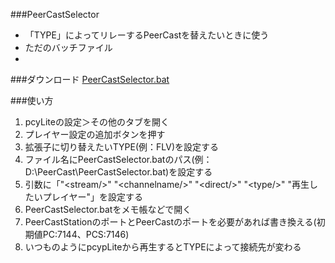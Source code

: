 ###PeerCastSelector

 - 「TYPE」によってリレーするPeerCastを替えたいときに使う
 - ただのバッチファイル
 - 
 
###ダウンロード
[PeerCastSelector.bat](https://raw.githubusercontent.com/japankun/japankun.github.io/master/note/peercast/PeerCastSelector.bat)

###使い方

 1. pcyLiteの設定＞その他のタブを開く
 2. プレイヤー設定の追加ボタンを押す
 3. 拡張子に切り替えたいTYPE(例：FLV)を設定する
 4. ファイル名にPeerCastSelector.batのパス(例：D:\PeerCast\PeerCastSelector.bat)を設定する
 5. 引数に「"&lt;stream/>" "&lt;channelname/>" "&lt;direct/>" "&lt;type/>" "再生したいプレイヤー"」を設定する
 6. PeerCastSelector.batをメモ帳などで開く
 7. PeerCastStationのポートとPeerCastのポートを必要があれば書き換える(初期値PC:7144、PCS:7146)
 8. いつものようにpcypLiteから再生するとTYPEによって接続先が変わる
